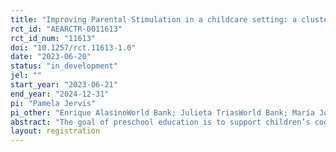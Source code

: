 ```yaml
---
title: "Improving Parental Stimulation in a childcare setting: a cluster-randomised controlled trial in marginalized urban areas in Argentina"
rct_id: "AEARCTR-0011613"
rct_id_num: "11613"
doi: "10.1257/rct.11613-1.0"
date: "2023-06-20"
status: "in_development"
jel: ""
start_year: "2023-06-21"
end_year: "2024-12-31"
pi: "Pamela Jervis"
pi_other: "Enrique AlasinoWorld Bank; Julieta TriasWorld Bank; María José VargasWorld Bank"
abstract: "The goal of preschool education is to support children’s cognitive, physical, and socioemotional development, providing a safe and nurturing environment for young children to learn and interact with their peers. However, in 2022 Mendoza, Argentina, the provincial oral fluency census showed that 59% of 2nd graders are at a critical level and 19% at a basic level, while only 22% are at or above expected. Recognising the lack of access to public preschools and additionally the lack of motivation among parents to send their child to preschools, the Dirección General de Escuelas de la Provincia de Mendoza launched the “Nutrition Language Program” (NLP) to provide tools to ‘vulnerable’ families. The study aims to measure the causal effect in the teacher-led parent training on child development (cognitive, language, motor, and socioemotional skills), child development knowledge and parenting behavior (on aspects such as parenting practices, role efficacy and satisfaction, and parenting competencies), and level of well-being. The evaluation will test if these programme improvements lead to an increase in child development outcomes using a cluster randomised control trial."
layout: registration
---
```


